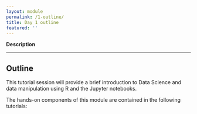 ```yaml
---
layout: module
permalink: /1-outline/
title: Day 1 outline
featured: ''
---
```



**Description**

---

## Outline
This tutorial session will provide a brief introduction to Data Science and data manipulation using R and the Jupyter notebooks.

The hands-on components of this module are contained in the following tutorials:
